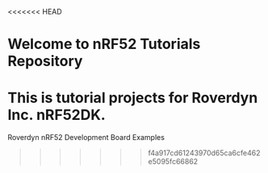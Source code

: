 <<<<<<< HEAD
# Welcome to nRF52 Tutorials Repository
This is tutorial projects for Roverdyn Inc. nRF52DK.
=======
Roverdyn nRF52 Development Board Examples
>>>>>>> f4a917cd61243970d65ca6cfe462e5095fc66862
